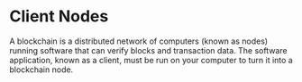 # Client Nodes

A blockchain is a distributed network of computers (known as nodes) running software that can verify blocks and transaction data. The software application, known as a client, must be run on your computer to turn it into a blockchain node.

